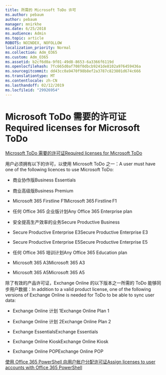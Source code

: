 ```yaml
---
title: 所需的 Microsoft ToDo 许可
ms.author: pebaum
author: pebaum
manager: mnirkhe
ms.date: 6/25/2018
ms.audience: Admin
ms.topic: article
ROBOTS: NOINDEX, NOFOLLOW
localization_priority: Normal
ms.collection: Adm_O365
ms.custom: Adm_O365
ms.assetid: b2cf6d0a-9f01-49d8-8653-6a3366f6119d
ms.openlocfilehash: 7fc665d0af708f0dbcb9241de8102a976459436a
ms.sourcegitcommit: dd43cc0a9470f98b8ef2a3787c823801d674c666
ms.translationtype: MT
ms.contentlocale: zh-CN
ms.lasthandoff: 02/12/2019
ms.locfileid: "29926954"
---
```

# <a name="required-licenses-for-microsoft-todo"></a><span data-ttu-id="1c6d0-102">Microsoft ToDo 需要的许可证</span><span class="sxs-lookup"><span data-stu-id="1c6d0-102">Required licenses for Microsoft ToDo</span></span>

[<span data-ttu-id="1c6d0-103">Microsoft ToDo 需要的许可证</span><span class="sxs-lookup"><span data-stu-id="1c6d0-103">Required licenses for Microsoft ToDo</span></span>](https://support.office.com/article/381e9d1b-c500-49b5-973e-890fd86528d7.aspx)
  
<span data-ttu-id="1c6d0-104">用户必须拥有以下的许可，以使用 Microsoft ToDo 之一：</span><span class="sxs-lookup"><span data-stu-id="1c6d0-104">A user must have one of the following licences to use Microsoft ToDo:</span></span>
  
- <span data-ttu-id="1c6d0-105">商业协作版</span><span class="sxs-lookup"><span data-stu-id="1c6d0-105">Business Essentials</span></span>
    
- <span data-ttu-id="1c6d0-106">商业高级版</span><span class="sxs-lookup"><span data-stu-id="1c6d0-106">Business Premium</span></span>
    
- <span data-ttu-id="1c6d0-107">Microsoft 365 Firstline F1</span><span class="sxs-lookup"><span data-stu-id="1c6d0-107">Microsoft 365 Firstline F1</span></span>
    
- <span data-ttu-id="1c6d0-108">任何 Office 365 企业版计划</span><span class="sxs-lookup"><span data-stu-id="1c6d0-108">Any Office 365 Enterprise plan</span></span>
    
- <span data-ttu-id="1c6d0-109">安全提高生产效率的业务</span><span class="sxs-lookup"><span data-stu-id="1c6d0-109">Secure Productive Business</span></span>
    
- <span data-ttu-id="1c6d0-110">Secure Productive Enterprise E3</span><span class="sxs-lookup"><span data-stu-id="1c6d0-110">Secure Productive Enterprise E3</span></span>
    
- <span data-ttu-id="1c6d0-111">Secure Productive Enterprise E5</span><span class="sxs-lookup"><span data-stu-id="1c6d0-111">Secure Productive Enterprise E5</span></span>
    
- <span data-ttu-id="1c6d0-112">任何 Office 365 培训计划</span><span class="sxs-lookup"><span data-stu-id="1c6d0-112">Any Office 365 Education plan</span></span>
    
- <span data-ttu-id="1c6d0-113">Microsoft 365 A3</span><span class="sxs-lookup"><span data-stu-id="1c6d0-113">Microsoft 365 A3</span></span>
    
- <span data-ttu-id="1c6d0-114">Microsoft 365 A5</span><span class="sxs-lookup"><span data-stu-id="1c6d0-114">Microsoft 365 A5</span></span>
    
<span data-ttu-id="1c6d0-115">除了有效的产品许可证，Exchange Online 的以下版本之一所需的 ToDo 能够同步用户数据：</span><span class="sxs-lookup"><span data-stu-id="1c6d0-115">In addition to a valid product license, one of the following versions of Exchange Online is needed for ToDo to be able to sync user data:</span></span> 
  
- <span data-ttu-id="1c6d0-116">Exchange Online 计划 1</span><span class="sxs-lookup"><span data-stu-id="1c6d0-116">Exchange Online Plan 1</span></span>
    
- <span data-ttu-id="1c6d0-117">Exchange Online 计划 2</span><span class="sxs-lookup"><span data-stu-id="1c6d0-117">Exchange Online Plan 2</span></span>
    
- <span data-ttu-id="1c6d0-118">Exchange Essentials</span><span class="sxs-lookup"><span data-stu-id="1c6d0-118">Exchange Essentials</span></span>
    
- <span data-ttu-id="1c6d0-119">Exchange Online Kiosk</span><span class="sxs-lookup"><span data-stu-id="1c6d0-119">Exchange Online Kiosk</span></span>
    
- <span data-ttu-id="1c6d0-120">Exchange Online POP</span><span class="sxs-lookup"><span data-stu-id="1c6d0-120">Exchange Online POP</span></span>
    
[<span data-ttu-id="1c6d0-121">使用 Office 365 PowerShell 向用户帐户分配许可证</span><span class="sxs-lookup"><span data-stu-id="1c6d0-121">Assign licenses to user accounts with Office 365 PowerShell</span></span>](https://docs.microsoft.com/office365/enterprise/powershell/assign-licenses-to-user-accounts-with-office-365-powershell )
  

